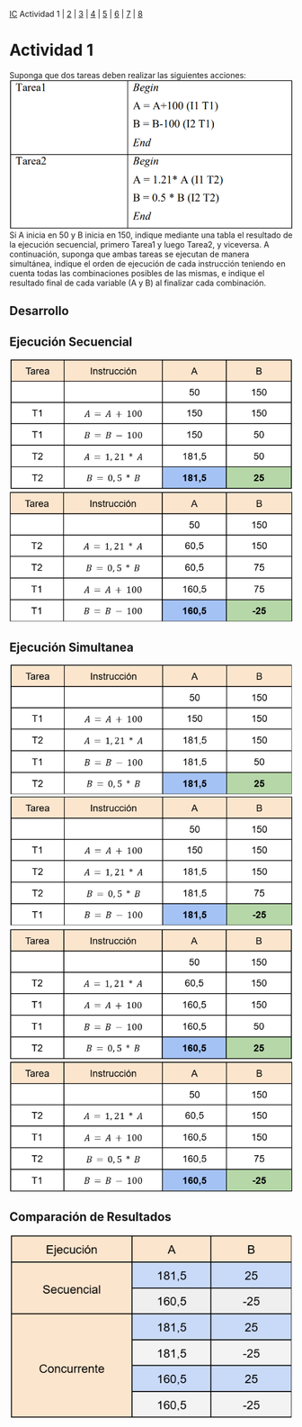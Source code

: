 [IC](INTRODUCCION-CONCURRENCIA.md) Actividad 1 | [2](ACTIVIDAD2.md) | [3](ACTIVIDAD3.md) | [4](ACTIVIDAD4.md) | [5](ACTIVIDAD5.md) | [6](ACTIVIDAD6.md) | [7](ACTIVIDAD7.md) | [8](ACTIVIDAD8.md)
# Actividad 1
Suponga que dos tareas deben realizar las siguientes acciones:
![A1](img/T2A1.png) <br>
Si A inicia en 50 y B inicia en 150, indique mediante una tabla el resultado de la ejecución 
secuencial, primero Tarea1 y luego Tarea2, y viceversa. A continuación, suponga que ambas 
tareas se ejecutan de manera simultánea, indique el orden de ejecución de cada instrucción 
teniendo en cuenta todas las combinaciones posibles de las mismas, e indique el resultado 
final de cada variable (A y B) al finalizar cada combinación.
## Desarrollo
## Ejecución Secuencial
![A1-1](img/ST2A1-1.png)![A1-2](img/ST2A1-2.png)
## Ejecución Simultanea
![A1-3](img/ST2A1-3.png)![A1-4](img/ST2A1-4.png)![A1-5](img/ST2A1-5.png)![A1-6](img/ST2A1-6.png)
## Comparación de Resultados
![A1-7](img/ST2A1-7.png)

